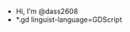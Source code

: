 -  Hi, I’m @dass2608
-  *.gd linguist-language=GDScript

<!---
dass2608/dass2608 is a ✨ special ✨ repository because its `README.md` (this file) appears on your GitHub profile.
You can click the Preview link to take a look at your changes.
--->
